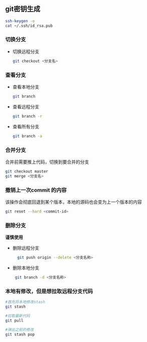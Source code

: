 ## git密钥生成

```bash
ssh-keygen -o
cat ~/.ssh/id_rsa.pub
```

### 切换分支

- 切换远程分支

  ```bash
  git checkout <分支名> 
  ```

### 查看分支

- 查看本地分支

  ```bash
  git branch 
  ```

- 查看远程分支

  ```bash
  git branch -r
  ```

- 查看所有分支

  ```bash
  git branch -a 
  ```

### 合并分支

合并前需要推上代码，切换到要合并的分支

```bash
git checkout master
git merge <分支名>
```



### 撤销上一次commit 的内容

该操作会彻底回退到某个版本，本地的源码也会变为上一个版本的内容

```bash
git reset --hard <commit-id>
```



### 删除分支

**谨慎使用**

- 删除远程分支 

  ```bash
    git push origin --delete <分支名称>
  ```

- 删除本地分支

  ```bash
   git branch -d <分支名称>
  ```

### 本地有修改，但是想拉取远程分支代码

```bash
#首先将本地修改stash
git stash

#拉取最新代码
git pull

#弹出之前的修改
git stash pop
```

  